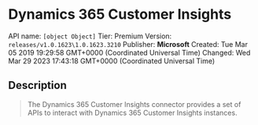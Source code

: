 # Dynamics 365 Customer Insights
API name: `[object Object]`
Tier: Premium
Version: `releases/v1.0.1623\1.0.1623.3210`
Publisher: **Microsoft**
Created: Tue Mar 05 2019 19:29:58 GMT+0000 (Coordinated Universal Time)
Changed: Wed Mar 29 2023 17:43:18 GMT+0000 (Coordinated Universal Time)

## Description
> The Dynamics 365 Customer Insights connector provides a set of APIs to interact with Dynamics 365 Customer Insights instances.
